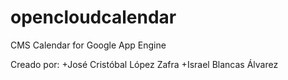 opencloudcalendar
=================

CMS Calendar for Google App Engine

Creado por:
+José Cristóbal López Zafra
+Israel Blancas Álvarez
